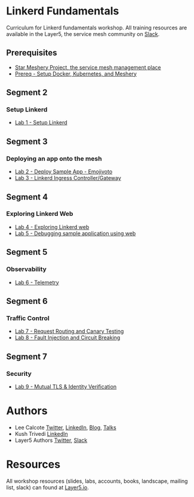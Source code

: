 # Linkerd Fundamentals
Curriculum for Linkerd fundamentals workshop. All training resources are available in the Layer5, the service mesh community on [Slack](http://slack.layer5.io).

## Prerequisites
- [Star Meshery Project, the service mesh management place](https://github.com/layer5io/meshery/stargazers)
- [Prereq - Setup Docker, Kubernetes, and Meshery](prereq/README.md)

## Segment 2
### Setup Linkerd
- [Lab 1 - Setup Linkerd](lab-1/README.md)

## Segment 3
### Deploying an app onto the mesh
- [Lab 2 - Deploy Sample App - Emojivoto](lab-2/README.md)
- [Lab 3 - Linkerd Ingress Controller/Gateway](lab-3/README.md)

## Segment 4
### Exploring Linkerd Web
- [Lab 4 - Exploring Linkerd web](lab-4/README.md)
- [Lab 5 - Debugging sample application using web](lab-5/README.md)

## Segment 5
### Observability
- [Lab 6 - Telemetry](lab-6/README.md)

## Segment 6
### Traffic Control
- [Lab 7 - Request Routing and Canary Testing](lab-7/README.md)
- [Lab 8 - Fault Injection and Circuit Breaking](lab-8/README.md)

## Segment 7
### Security
- [Lab 9 - Mutual TLS & Identity Verification](lab-9/README.md)

# Authors
* Lee Calcote [Twitter](https://twitter.com/lcalcote), [LinkedIn](https://linkedin.com/in/leecalcote), [Blog](https://gingergeek.com), [Talks](https://calcotestudios.com/talks)
* Kush Trivedi [LinkedIn](https://linkedin.com/in/kushthedude)
* Layer5 Authors [Twitter](https://twitter.com/layer5), [Slack](http://slack.layer5.io)

# Resources
All workshop resources (slides, labs, accounts, books, landscape, mailing list, slack) can found at [Layer5.io](https://layer5.io/#workshops).
